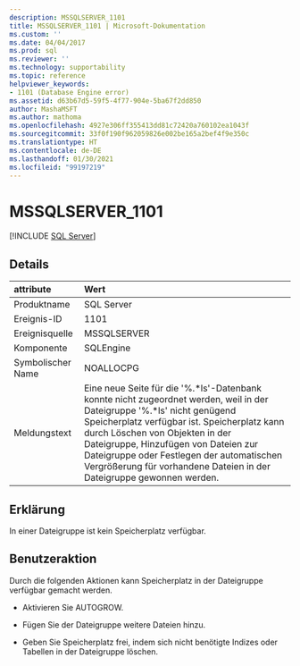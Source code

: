 ```yaml
---
description: MSSQLSERVER_1101
title: MSSQLSERVER_1101 | Microsoft-Dokumentation
ms.custom: ''
ms.date: 04/04/2017
ms.prod: sql
ms.reviewer: ''
ms.technology: supportability
ms.topic: reference
helpviewer_keywords:
- 1101 (Database Engine error)
ms.assetid: d63b67d5-59f5-4f77-904e-5ba67f2dd850
author: MashaMSFT
ms.author: mathoma
ms.openlocfilehash: 4927e306ff355413dd81c72420a760102ea1043f
ms.sourcegitcommit: 33f0f190f962059826e002be165a2bef4f9e350c
ms.translationtype: HT
ms.contentlocale: de-DE
ms.lasthandoff: 01/30/2021
ms.locfileid: "99197219"
---
```

# <a name="mssqlserver_1101"></a>MSSQLSERVER_1101
 [!INCLUDE [SQL Server](../../includes/applies-to-version/sqlserver.md)]
  
## <a name="details"></a>Details  
  
| attribute | Wert |  
| :-------- | :---- |  
|Produktname|SQL Server|  
|Ereignis-ID|1101|  
|Ereignisquelle|MSSQLSERVER|  
|Komponente|SQLEngine|  
|Symbolischer Name|NOALLOCPG|  
|Meldungstext|Eine neue Seite für die '%.*ls'-Datenbank konnte nicht zugeordnet werden, weil in der Dateigruppe '%.\*ls' nicht genügend Speicherplatz verfügbar ist. Speicherplatz kann durch Löschen von Objekten in der Dateigruppe, Hinzufügen von Dateien zur Dateigruppe oder Festlegen der automatischen Vergrößerung für vorhandene Dateien in der Dateigruppe gewonnen werden.|  
  
## <a name="explanation"></a>Erklärung  
In einer Dateigruppe ist kein Speicherplatz verfügbar.  
  
## <a name="user-action"></a>Benutzeraktion  
Durch die folgenden Aktionen kann Speicherplatz in der Dateigruppe verfügbar gemacht werden.  
  
-   Aktivieren Sie AUTOGROW.  
  
-   Fügen Sie der Dateigruppe weitere Dateien hinzu.  
  
-   Geben Sie Speicherplatz frei, indem sich nicht benötigte Indizes oder Tabellen in der Dateigruppe löschen.  
  
